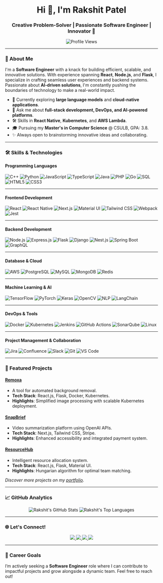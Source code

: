 <h1 align="center">Hi 👋, I'm Rakshit Patel</h1>
<h3 align="center">Creative Problem-Solver | Passionate Software Engineer | Innovator 🚀</h3>

<p align="center">
  <img src="https://komarev.com/ghpvc/?username=rakshit17patel&color=blueviolet&style=flat" alt="Profile Views"/>
</p>

---

### 🚀 About Me

I'm a **Software Engineer** with a knack for building efficient, scalable, and innovative solutions. With experience spanning **React**, **Node.js**, and **Flask**, I specialize in crafting seamless user experiences and backend systems. Passionate about **AI-driven solutions**, I'm constantly pushing the boundaries of technology to make a real-world impact.

- 🌟 Currently exploring **large language models** and **cloud-native applications**.
- 💬 Ask me about **full-stack development, DevOps, and AI-powered platforms**.
- 🛠️ Skills in **React Native**, **Kubernetes**, and **AWS Lambda**.
- 🎓 Pursuing my **Master's in Computer Science** @ CSULB, GPA: 3.8.
- ✨ Always open to brainstorming innovative ideas and collaborating.

---

### 🛠 Skills & Technologies

#### **Programming Languages**
![C++](https://img.shields.io/badge/C%2B%2B-00599C?style=flat&logo=c%2B%2B&logoColor=white)
![Python](https://img.shields.io/badge/-Python-3776AB?style=flat&logo=python&logoColor=white)
![JavaScript](https://img.shields.io/badge/-JavaScript-%23F7DF1C?style=flat&logo=javascript&logoColor=black)
![TypeScript](https://img.shields.io/badge/-TypeScript-007ACC?style=flat&logo=typescript&logoColor=white)
![Java](https://img.shields.io/badge/-Java-007396?style=flat&logo=java&logoColor=white)
![PHP](https://img.shields.io/badge/-PHP-777BB4?style=flat&logo=php&logoColor=white)
![Go](https://img.shields.io/badge/-Go-00ADD8?style=flat&logo=go&logoColor=white)
![SQL](https://img.shields.io/badge/-SQL-4479A1?style=flat&logo=database&logoColor=white)
![HTML5](https://img.shields.io/badge/-HTML5-E34F26?style=flat&logo=html5&logoColor=white)
![CSS3](https://img.shields.io/badge/-CSS3-1572B6?style=flat&logo=css3&logoColor=white)

---

#### **Frontend Development**
![React](https://img.shields.io/badge/-React-61DAFB?style=flat&logo=react&logoColor=white)
![React Native](https://img.shields.io/badge/-React_Native-61DAFB?style=flat&logo=react&logoColor=white)
![Next.js](https://img.shields.io/badge/-Next.js-000000?style=flat&logo=next.js&logoColor=white)
![Material UI](https://img.shields.io/badge/-Material--UI-0081CB?style=flat&logo=material-ui&logoColor=white)
![Tailwind CSS](https://img.shields.io/badge/-Tailwind_CSS-38B2AC?style=flat&logo=tailwind-css&logoColor=white)
![Webpack](https://img.shields.io/badge/-Webpack-8DD6F9?style=flat&logo=webpack&logoColor=black)
![Jest](https://img.shields.io/badge/-Jest-C21325?style=flat&logo=jest&logoColor=white)

---

#### **Backend Development**
![Node.js](https://img.shields.io/badge/-Node.js-339933?style=flat&logo=node.js&logoColor=white)
![Express.js](https://img.shields.io/badge/-Express.js-000000?style=flat&logo=express&logoColor=white)
![Flask](https://img.shields.io/badge/-Flask-000000?style=flat&logo=flask&logoColor=white)
![Django](https://img.shields.io/badge/-Django-092E20?style=flat&logo=django&logoColor=white)
![Nest.js](https://img.shields.io/badge/-Nest.js-E0234E?style=flat&logo=nestjs&logoColor=white)
![Spring Boot](https://img.shields.io/badge/-Spring_Boot-6DB33F?style=flat&logo=spring-boot&logoColor=white)
![GraphQL](https://img.shields.io/badge/-GraphQL-E10098?style=flat&logo=graphql&logoColor=white)

---

#### **Database & Cloud**
![AWS](https://img.shields.io/badge/-AWS-232F3E?style=flat&logo=amazon-aws&logoColor=white)
![PostgreSQL](https://img.shields.io/badge/-PostgreSQL-336791?style=flat&logo=postgresql&logoColor=white)
![MySQL](https://img.shields.io/badge/-MySQL-4479A1?style=flat&logo=mysql&logoColor=white)
![MongoDB](https://img.shields.io/badge/-MongoDB-4EA94B?style=flat&logo=mongodb&logoColor=white)
![Redis](https://img.shields.io/badge/-Redis-DC382D?style=flat&logo=redis&logoColor=white)

---

#### **Machine Learning & AI**
![TensorFlow](https://img.shields.io/badge/-TensorFlow-FF6F00?style=flat&logo=tensorflow&logoColor=white)
![PyTorch](https://img.shields.io/badge/-PyTorch-EE4C2C?style=flat&logo=pytorch&logoColor=white)
![Keras](https://img.shields.io/badge/-Keras-D00000?style=flat&logo=keras&logoColor=white)
![OpenCV](https://img.shields.io/badge/-OpenCV-5C3EE8?style=flat&logo=opencv&logoColor=white)
![NLP](https://img.shields.io/badge/-NLP-008000?style=flat)
![LangChain](https://img.shields.io/badge/-LangChain-000000?style=flat&logo=langchain&logoColor=white)

---

#### **DevOps & Tools**
![Docker](https://img.shields.io/badge/-Docker-2496ED?style=flat&logo=docker&logoColor=white)
![Kubernetes](https://img.shields.io/badge/-Kubernetes-326CE5?style=flat&logo=kubernetes&logoColor=white)
![Jenkins](https://img.shields.io/badge/-Jenkins-D24939?style=flat&logo=jenkins&logoColor=white)
![GitHub Actions](https://img.shields.io/badge/-GitHub_Actions-2088FF?style=flat&logo=github-actions&logoColor=white)
![SonarQube](https://img.shields.io/badge/-SonarQube-4E9BCD?style=flat&logo=sonarqube&logoColor=white)
![Linux](https://img.shields.io/badge/-Linux-FCC624?style=flat&logo=linux&logoColor=black)

---

#### **Project Management & Collaboration**
![Jira](https://img.shields.io/badge/-Jira-0052CC?style=flat&logo=jira&logoColor=white)
![Confluence](https://img.shields.io/badge/-Confluence-172B4D?style=flat&logo=confluence&logoColor=white)
![Slack](https://img.shields.io/badge/-Slack-4A154B?style=flat&logo=slack&logoColor=white)
![Git](https://img.shields.io/badge/-Git-F05032?style=flat&logo=git&logoColor=white)
![VS Code](https://img.shields.io/badge/-VS_Code-007ACC?style=flat&logo=visual-studio-code&logoColor=white)

---



### 🌟 Featured Projects

#### **[Remoxa](https://github.com/smit-in/Remoxa-TDC-Research-Project)**
- A tool for automated background removal.
- **Tech Stack**: React.js, Flask, Docker, Kubernetes.
- **Highlights**: Simplified image processing with scalable Kubernetes deployment.

#### **[SnapBrief](https://snapbrief-two.vercel.app/)**
- Video summarization platform using OpenAI APIs.
- **Tech Stack**: Next.js, Tailwind CSS, Stripe.
- **Highlights**: Enhanced accessibility and integrated payment system.

#### **[ResourceHub](https://team-members-five.vercel.app/)**
- Intelligent resource allocation system.
- **Tech Stack**: React.js, Flask, Material UI.
- **Highlights**: Hungarian algorithm for optimal team matching.

*Discover more projects on my [portfolio](https://www.rakshitpatel.com/).*

---

### 📈 GitHub Analytics

<p align="center">
  <img src="https://github-readme-stats.vercel.app/api?username=Rakshit17patel&show_icons=true&theme=tokyonight" alt="Rakshit's GitHub Stats"/>
  <img src="https://github-readme-stats.vercel.app/api/top-langs/?username=Rakshit17patel&layout=compact&theme=tokyonight" alt="Rakshit's Top Languages"/>
</p>

---

### 🌐 Let's Connect!

<p align="center">
  <a href="https://linkedin.com/in/rakshit17p">
    <img src="https://img.shields.io/badge/-rakshit17p-0077B5?style=flat&logo=linkedin&logoColor=white"/>
  </a>
  <a href="mailto:rakshitpatel.tech@gmail.com">
    <img src="https://img.shields.io/badge/-rakshitpatel.tech@gmail.com-D14836?style=flat&logo=gmail&logoColor=white"/>
  </a>
  <a href="https://twitter.com/rakshit17p">
    <img src="https://img.shields.io/badge/-@rakshit17p-1877F2?style=flat&logo=twitter&logoColor=white"/>
  </a>
  <a href="https://www.rakshitpatel.com">
    <img src="https://img.shields.io/badge/-rakshitpatel.com-3423A6?style=flat&logo=Google-Chrome&logoColor=white"/>
  </a>
</p>

---

### 💼 Career Goals

I’m actively seeking a **Software Engineer** role where I can contribute to impactful projects and grow alongside a dynamic team. Feel free to reach out!

